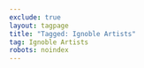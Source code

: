 ```yaml
---
exclude: true
layout: tagpage
title: "Tagged: Ignoble Artists"
tag: Ignoble Artists
robots: noindex
---
```

